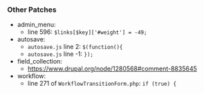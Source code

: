 ### Other Patches

* admin_menu:
  * line 596: `$links[$key]['#weight'] = -49;`
* autosave:
  * `autosave.js` line 2: `$(function(){`
  * `autosave.js` line -1: `});`
* field_collection:
  * https://www.drupal.org/node/1280568#comment-8835645
* workflow:
  * line 271 of `WorkflowTransitionForm.php`: `if (true) {`
